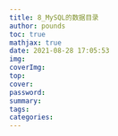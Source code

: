 ```yaml
---
title: 8_MySQL的数据目录
author: pounds
toc: true
mathjax: true
date: 2021-08-28 17:05:53
img:
coverImg:
top:
cover:
password:
summary:
tags:
categories:
---
```

